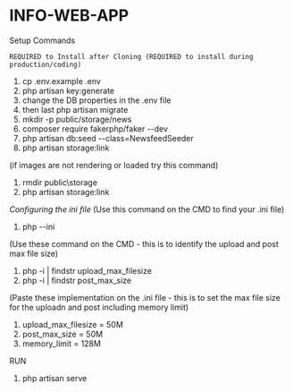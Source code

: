 # INFO-WEB-APP
Setup Commands

    REQUIRED to Install after Cloning (REQUIRED to install during production/coding)
1. cp .env.example .env
2. php artisan key:generate
3. change the DB properties in the .env file
4. then  last php artisan migrate
5. mkdir -p public/storage/news
6. composer require fakerphp/faker --dev
7. php artisan db:seed --class=NewsfeedSeeder
8. php artisan storage:link

(if images are not rendering or loaded try this command)
1. rmdir public\storage
2. php artisan storage:link


*Configuring the ini file*
(Use this command on the CMD to find your .ini file)
1. php --ini

(Use these command on the CMD - this is to identify the upload and post max file size)
1. php -i | findstr upload_max_filesize
2. php -i | findstr post_max_size

(Paste these implementation on the .ini file - this is to set the max file size for the uploadn and post including memory limit)
1. upload_max_filesize = 50M
2. post_max_size = 50M
3. memory_limit = 128M

RUN
1. php artisan serve
